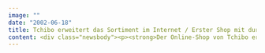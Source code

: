 ```yaml
---
image: ""
date: "2002-06-18"
title: Tchibo erweitert das Sortiment im Internet / Erster Shop mit durchgängig sichtbarem Bestellstatus
content: <div class="newsbody"><p><strong>Der Online-Shop von Tchibo erweitert sein wöchentlich wechselndes Non-Food-Sortiment um feste Produktbereiche</strong></p><p>Für Dienstleistungen wie "Tchibo reisen", die in Kooperation mit Axa Colonia angebotenen Versicherungsprodukte und das Weinsortiment hat der Kaffee-Röster eigene "Shops-im-Shop" geschaffen.</p><p>Mit den neuen Produkten hat Tchibo auch das Design des gesamten Auftritts aufgefrischt. Die Site tritt jetzt optisch leichter und noch benutzerfreundlicher auf. Verantwortlich für die technische Weiterentwicklung und die optische Umsetzung ist SinnerSchrader. Der Internetdienstleister betreut Tchibo seit zwei Jahren in allen Aspekten des eBusiness.</p><p>Als erste große eCommerce-Website zeigt tchibo.de durchgängig den Status einer Bestellung an. Ein Mini-Warenkorb informiert laufend über den aktuellen Wert der bislang ausgewählten Produkte. "Klare Aussagen über die tatsächlichen Kosten können die Abbrecherquote senken", lautet die Erfahrung von Matthias Schrader, Vorstandsvorsitzer der SinnerSchrader Aktiengesellschaft. Eigene Untersuchungen des eBusiness-Dienstleisters haben gezeigt, dass mangelnde Informationen über Kosten, Sicherheit und Versandkonditionen zu den größten Kritikpunkten von Online-Shoppern zählen.</p></div>
---
```

